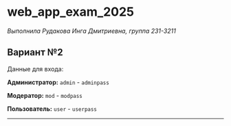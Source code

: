 
# web_app_exam_2025

*Выполнила Рудакова Инга Дмитриевна, группа 231-3211*

Вариант №2
---
Данные для входа:

**Администратор:** `admin` - `adminpass`

**Модератор:** `mod` - `modpass`

**Пользователь:** `user` - `userpass`

---

